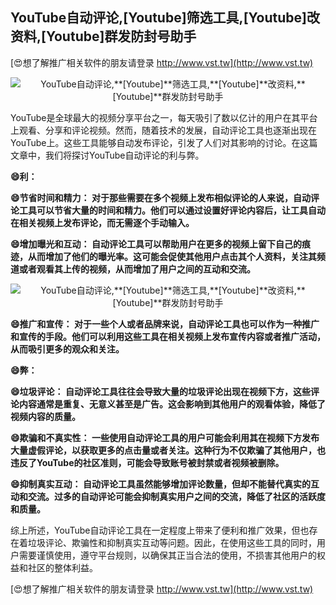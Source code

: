 ## **YouTube自动评论,**[Youtube]**筛选工具,**[Youtube]**改资料,**[Youtube]**群发防封号助手**

[😍想了解推广相关软件的朋友请登录 http://www.vst.tw](http://www.vst.tw)

 <center><img src="https://vst.tw/MP4/tuiguang/png/0.png" alt="YouTube自动评论,**[Youtube]**筛选工具,**[Youtube]**改资料,**[Youtube]**群发防封号助手"></center>

YouTube是全球最大的视频分享平台之一，每天吸引了数以亿计的用户在其平台上观看、分享和评论视频。然而，随着技术的发展，自动评论工具也逐渐出现在YouTube上。这些工具能够自动发布评论，引发了人们对其影响的讨论。在这篇文章中，我们将探讨YouTube自动评论的利与弊。

**😄利：**

**😄节省时间和精力： 对于那些需要在多个视频上发布相似评论的人来说，自动评论工具可以节省大量的时间和精力。他们可以通过设置好评论内容后，让工具自动在相关视频上发布评论，而无需逐个手动输入。**

**😄增加曝光和互动： 自动评论工具可以帮助用户在更多的视频上留下自己的痕迹，从而增加了他们的曝光率。这可能会促使其他用户点击其个人资料，关注其频道或者观看其上传的视频，从而增加了用户之间的互动和交流。**

 <center><img src="https://vst.tw/MP4/tuiguang/png/6.png" alt="YouTube自动评论,**[Youtube]**筛选工具,**[Youtube]**改资料,**[Youtube]**群发防封号助手"></center>

**😄推广和宣传： 对于一些个人或者品牌来说，自动评论工具也可以作为一种推广和宣传的手段。他们可以利用这些工具在相关视频上发布宣传内容或者推广活动，从而吸引更多的观众和关注。**

**😄弊：**

**😄垃圾评论： 自动评论工具往往会导致大量的垃圾评论出现在视频下方，这些评论内容通常是重复、无意义甚至是广告。这会影响到其他用户的观看体验，降低了视频内容的质量。**

**😄欺骗和不真实性： 一些使用自动评论工具的用户可能会利用其在视频下方发布大量虚假评论，以获取更多的点击量或者关注。这种行为不仅欺骗了其他用户，也违反了YouTube的社区准则，可能会导致账号被封禁或者视频被删除。**

**😄抑制真实互动： 自动评论工具虽然能够增加评论数量，但却不能替代真实的互动和交流。过多的自动评论可能会抑制真实用户之间的交流，降低了社区的活跃度和质量。**

综上所述，YouTube自动评论工具在一定程度上带来了便利和推广效果，但也存在着垃圾评论、欺骗性和抑制真实互动等问题。因此，在使用这些工具的同时，用户需要谨慎使用，遵守平台规则，以确保其正当合法的使用，不损害其他用户的权益和社区的整体利益。

[😍想了解推广相关软件的朋友请登录 http://www.vst.tw](http://www.vst.tw)



